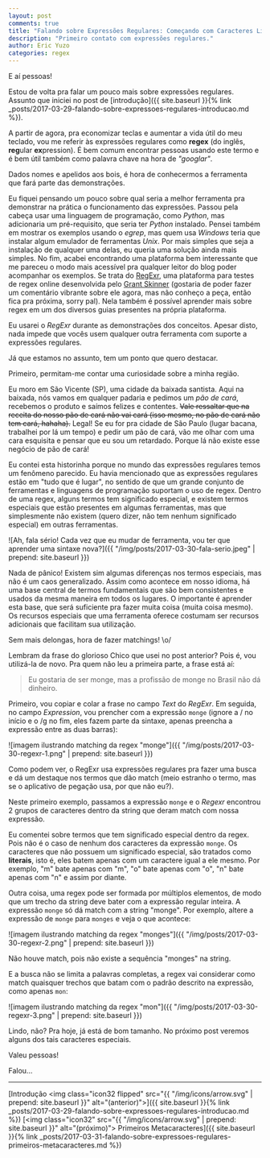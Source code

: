 ```yaml
---
layout: post
comments: true
title: "Falando sobre Expressões Regulares: Começando com Caracteres Literais"
description: "Primeiro contato com expressões regulares."
author: Eric Yuzo
categories: regex
---
```

E aí pessoas!

Estou de volta pra falar um pouco mais sobre expressões regulares. Assunto que iniciei no post de [introdução]({{ site.baseurl }}{% link _posts/2017-03-29-falando-sobre-expressoes-regulares-introducao.md %}).

A partir de agora, pra economizar teclas e aumentar a vida útil do meu teclado, vou me referir às expressões regulares como **regex** (do inglês, **reg**ular **ex**pression). É bem comum encontrar pessoas usando este termo e é bem útil também como palavra chave na hora de _"googlar"_.

Dados nomes e apelidos aos bois, é hora de conhecermos a ferramenta que fará parte das demonstrações.

Eu fiquei pensando um pouco sobre qual seria a melhor ferramenta pra demonstrar na prática o funcionamento das expressões. Passou pela cabeça usar uma linguagem de programação, como _Python_, mas adicionaria um pré-requisito, que seria ter _Python_ instalado. Pensei também em mostrar os exemplos usando o _egrep_, mas quem usa _Windows_ teria que instalar algum emulador de ferramentas _Unix_. Por mais simples que seja a instalação de qualquer uma delas, eu queria uma solução ainda mais simples. No fim, acabei encontrando uma plataforma bem interessante que me pareceu o modo mais acessível pra qualquer leitor do blog poder acompanhar os exemplos. Se trata do [RegExr](http://regexr.com/), uma plataforma para testes de regex online desenvolvida pelo [Grant Skinner](https://github.com/gskinner) (gostaria de poder fazer um comentário vibrante sobre ele agora, mas não conheço a peça, então fica pra próxima, sorry pal). Nela também é possível aprender mais sobre regex em um dos diversos guias presentes na própria plataforma.

Eu usarei o _RegExr_ durante as demonstrações dos conceitos. Apesar disto, nada impede que vocês usem qualquer outra ferramenta com suporte a expressões regulares.

Já que estamos no assunto, tem um ponto que quero destacar.

Primeiro, permitam-me contar uma curiosidade sobre a minha região.

Eu moro em São Vicente (SP), uma cidade da baixada santista. Aqui na baixada, nós vamos em qualquer padaria e pedimos um _pão de cará_, recebemos o produto e saímos felizes e contentes. ~~Vale ressaltar que na receita do nosso pão de cará não vai cará (isso mesmo, no pão de cará não tem cará, hahaha).~~ Legal! Se eu for pra cidade de São Paulo (lugar bacana, trabalhei por lá um tempo) e pedir um pão de cará, vão me olhar com uma cara esquisita e pensar que eu sou um retardado. Porque lá não existe esse negócio de pão de cará!

Eu contei esta historinha porque no mundo das expressões regulares temos um fenômeno parecido. Eu havia mencionado que as expressões regulares estão em "tudo que é lugar", no sentido de que um grande conjunto de ferramentas e linguagens de programação suportam o uso de regex. Dentro de uma regex, alguns termos tem significado especial, e existem termos especiais que estão presentes em algumas ferramentas, mas que simplesmente não existem (quero dizer, não tem nenhum significado especial) em outras ferramentas.

![Ah, fala sério! Cada vez que eu mudar de ferramenta, vou ter que aprender uma sintaxe nova?]({{ "/img/posts/2017-03-30-fala-serio.jpeg" | prepend: site.baseurl }})

Nada de pânico! Existem sim algumas diferenças nos termos especiais, mas não é um caos generalizado. Assim como acontece em nosso idioma, há uma base central de termos fundamentais que são bem consistentes e usados da mesma maneira em todos os lugares. O importante é aprender esta base, que será suficiente pra fazer muita coisa (muita coisa mesmo). Os recursos especiais que uma ferramenta oferece costumam ser recursos adicionais que facilitam sua utilização.

Sem mais delongas, hora de fazer matchings! \o/

Lembram da frase do glorioso Chico que usei no post anterior? Pois é, vou utilizá-la de novo. Pra quem não leu a primeira parte, a frase está aí:

> Eu gostaria de ser monge, mas a profissão de monge no Brasil não dá dinheiro.

Primeiro, vou copiar e colar a frase no campo _Text_ do _RegExr_. Em seguida, no campo _Expression_, vou prencher com a expressão `monge` (ignore a / no início e o /g no fim, eles fazem parte da sintaxe, apenas preencha a expressão entre as duas barras):

![imagem ilustrando matching da regex "monge"]({{ "/img/posts/2017-03-30-regexr-1.png" | prepend: site.baseurl }})

Como podem ver, o RegExr usa expressões regulares pra fazer uma busca e dá um destaque nos termos que dão match (meio estranho o termo, mas se o aplicativo de pegação usa, por que não eu?).

Neste primeiro exemplo, passamos a expressão `monge` e o _Regexr_ encontrou 2 grupos de caracteres dentro da string que deram match com nossa expressão.

Eu comentei sobre termos que tem significado especial dentro da regex. Pois não é o caso de nenhum dos caracteres da expressão `monge`. Os caracteres que não possuem um significado especial, são tratados como **literais**, isto é, eles batem apenas com um caractere igual a ele mesmo. Por exemplo, "m" bate apenas com "m", "o" bate apenas com "o", "n" bate apenas com "n" e assim por diante.

Outra coisa, uma regex pode ser formada por múltiplos elementos, de modo que um trecho da string deve bater com a expressão regular inteira. A expressão `monge` só dá match com a string "monge". Por exemplo, altere a expressão de `monge` para `monges` e veja o que acontece:

![imagem ilustrando matching da regex "monges"]({{ "/img/posts/2017-03-30-regexr-2.png" | prepend: site.baseurl }})

Não houve match, pois não existe a sequência "monges" na string.

E a busca não se limita a palavras completas, a regex vai considerar como match quaisquer trechos que batam com o padrão descrito na expressão, como apenas `mon`:

![imagem ilustrando matching da regex "mon"]({{ "/img/posts/2017-03-30-regexr-3.png" | prepend: site.baseurl }})

Lindo, não? Pra hoje, já está de bom tamanho. No próximo post veremos alguns dos tais caracteres especiais.

Valeu pessoas!

Falou...

---

<span class="previous-post">[Introdução <img class="icon32 flipped" src="{{ "/img/icons/arrow.svg" | prepend: site.baseurl }}" alt="(anterior)">]({{ site.baseurl }}{% link _posts/2017-03-29-falando-sobre-expressoes-regulares-introducao.md %})</span> <span class="next-post">[<img class="icon32" src="{{ "/img/icons/arrow.svg" | prepend: site.baseurl }}" alt="(próximo)"> Primeiros Metacaracteres]({{ site.baseurl }}{% link _posts/2017-03-31-falando-sobre-expressoes-regulares-primeiros-metacaracteres.md %})</span>
